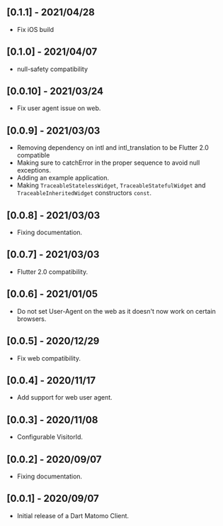 ## [0.1.1] - 2021/04/28

* Fix iOS build

## [0.1.0] - 2021/04/07

* null-safety compatibility

## [0.0.10] - 2021/03/24

* Fix user agent issue on web.

## [0.0.9] - 2021/03/03

* Removing dependency on intl and intl_translation to be Flutter 2.0 compatible
* Making sure to catchError in the proper sequence to avoid null exceptions.
* Adding an example application.
* Making `TraceableStatelessWidget`, `TraceableStatefulWidget` and `TraceableInheritedWidget` constructors `const`.

## [0.0.8] - 2021/03/03

* Fixing documentation.

## [0.0.7] - 2021/03/03

* Flutter 2.0 compatibility.

## [0.0.6] - 2021/01/05

* Do not set User-Agent on the web as it doesn't now work on certain browsers.

## [0.0.5] - 2020/12/29

* Fix web compatibility.

## [0.0.4] - 2020/11/17

* Add support for web user agent.

## [0.0.3] - 2020/11/08

* Configurable VisitorId.

## [0.0.2] - 2020/09/07

* Fixing documentation.

## [0.0.1] - 2020/09/07

* Initial release of a Dart Matomo Client.
